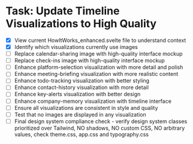 # Task: Update Timeline Visualizations to High Quality

- [x] View current HowItWorks_enhanced.svelte file to understand context
- [x] Identify which visualizations currently use images
- [ ] Replace calendar-sharing image with high-quality interface mockup
- [ ] Replace check-ins image with high-quality interface mockup  
- [ ] Enhance platform-selection visualization with more detail and polish
- [ ] Enhance meeting-briefing visualization with more realistic content
- [ ] Enhance todo-tracking visualization with better styling
- [ ] Enhance contact-history visualization with more detail
- [ ] Enhance key-alerts visualization with better design
- [ ] Enhance company-memory visualization with timeline interface
- [ ] Ensure all visualizations are consistent in style and quality
- [ ] Test that no images are displayed in any visualization
- [ ] Final design system compliance check - verify design system classes prioritized over Tailwind, NO shadows, NO custom CSS, NO arbitrary values, check theme.css, app.css and typography.css